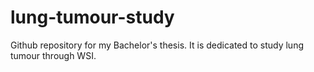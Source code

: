 # lung-tumour-study
Github repository for my Bachelor's thesis. It is dedicated to study lung tumour through WSI.
